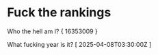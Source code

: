 # Fuck the rankings

Who the hell am I?
{ 16353009 }

What fucking year is it?
[ 2025-04-08T03:30:00Z ]
